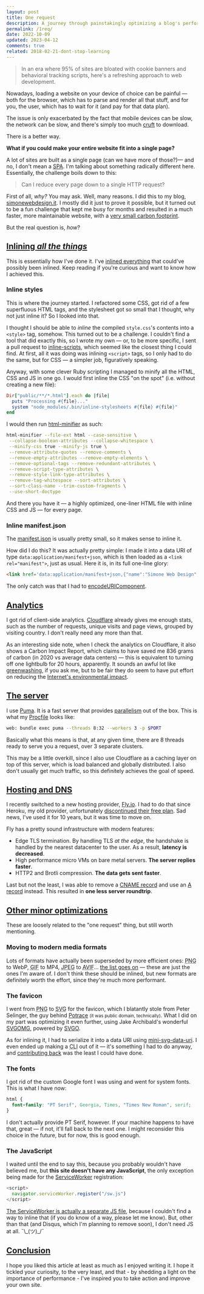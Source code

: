 ```yaml
---
layout: post
title: One request
description: A journey through painstakingly optimizing a blog's performance
permalink: /1req/
date: 2022-10-09
updated: 2023-04-12
comments: true
related: 2018-02-21-dont-stop-learning
---
```


> In an era where 95% of sites are bloated with cookie banners and behavioral tracking scripts, here's a refreshing approach to web development.

Nowadays, loading a website on your device of choice can be painful — both for the browser, which has to parse and render all that stuff, and for you, the user, which has to wait for it (and pay for that data plan).

The issue is only exacerbated by the fact that mobile devices can be slow, the network can be slow, and there's simply too much [cruft](https://en.wikipedia.org/wiki/Cruft) to download.

There is a better way.<!--more-->

**What if you could make your entire website fit into a single page?**

A lot of sites are built as a single page (can we have more of those?)— and no, I don't mean a [SPA](https://en.wikipedia.org/wiki/Single-page_application). I'm talking about something radically different here. Essentially, the challenge boils down to this:

> Can I reduce every page down to a single HTTP request?

First of all, _why?_ You may ask. Well, many reasons. I did this to my blog, [simonewebdesign.it](https://simonewebdesign.it). I mostly did it just to prove it possible, but it turned out to be a fun challenge that kept me busy for months and resulted in a much faster, more maintainable website, with a [very small carbon footprint](https://www.websitecarbon.com/website/simonewebdesign-it/).

<!-- <abbr title="too long; didn't read">TL;DR</abbr>: Our planet matters. User experience matters. Speed matters. -->

But the real question is, _how_?


## [Inlining _all the things_](#inlining-all-the-things)

This is essentially how I've done it. I've [inlined everything](https://gomakethings.com/inlining-literally-everything-for-better-performance/) that could've possibly been inlined. Keep reading if you're curious and want to know how I achieved this.

### Inline styles

This is where the journey started. I refactored some CSS, got rid of a few superfluous HTML tags, and the stylesheet got so small that I thought, why not just inline it? So I looked into that.

I thought I should be able to *inline* the compiled `style.css`'s contents into a `<style>` tag, somehow. This turned out to be a challenge. I couldn't find a tool that did exactly this, so I wrote my own — or, to be more specific, I sent a pull request to [inline-scripts](https://github.com/mahhov/inline-scripts), which seemed like the closest thing I could find. At first, all it was doing was inlining `<script>` tags, so I only had to do the same, but for CSS — a simpler job, figuratively speaking.

Anyway, with some clever Ruby scripting I managed to minify all the HTML, CSS and JS in one go. I would first inline the CSS "on the spot" (i.e. without creating a new file):

```rb
Dir["public/**/*.html"].each do |file|
  puts "Processing #{file}..."
  system "node_modules/.bin/inline-stylesheets #{file} #{file}"
end
```

I would then run [html-minifier](https://github.com/kangax/html-minifier) as such:

```sh
html-minifier --file-ext html --case-sensitive \
 --collapse-boolean-attributes --collapse-whitespace \
 --minify-css true --minify-js true \
 --remove-attribute-quotes --remove-comments \
 --remove-empty-attributes --remove-empty-elements \
 --remove-optional-tags --remove-redundant-attributes \
 --remove-script-type-attributes \
 --remove-style-link-type-attributes \
 --remove-tag-whitespace --sort-attributes \
 --sort-class-name --trim-custom-fragments \
 --use-short-doctype
```

And there you have it — a highly optimized, one-liner HTML file with inline CSS and JS — for every page.

### Inline manifest.json

The [manifest.json](https://developer.mozilla.org/en-US/docs/Mozilla/Add-ons/WebExtensions/manifest.json) is usually pretty small, so it makes sense to inline it.

How did I do this? It was actually pretty simple: I made it into a data URI of type `data:application/manifest+json`, which is then loaded as a `<link rel="manifest">`, just as usual. Here it is, in its full one-line glory:

```html
<link href='data:application/manifest+json,{"name":"Simone Web Design","short_name":"SimoneDesign","theme_color":"%23555","background_color":"%23f6f6f6","display":"minimal-ui","description":"A tech blog"}' rel=manifest>
```

The only catch was that I had to [encodeURIComponent](https://stackoverflow.com/a/67244614/801544).


## [Analytics](#analytics)

I got rid of client-side analytics. [Cloudflare](https://www.cloudflare.com/) already gives me enough stats, such as the number of requests, unique visits and page views, grouped by visiting country. I don't really need any more than that.

As an interesting side note, when I check the analytics on Cloudflare, it also shows a Carbon Impact Report, which claims to have saved me 836 grams of carbon (in 2020 vs average data centers) — this is equivalent to turning off one lightbulb for 20 hours, apparently. It sounds an awful lot like [greenwashing](https://en.wikipedia.org/wiki/Greenwashing), if you ask me, but to be fair they do seem to have put effort on reducing the [Internet's environmental impact](https://blog.cloudflare.com/helping-build-a-green-internet/).


## [The server](#the-server)

I use [Puma](https://puma.io/). It is a fast server that provides [parallelism](https://en.wikipedia.org/wiki/Parallel_computing) out of the box. This is what my [Procfile](https://devcenter.heroku.com/articles/procfile) looks like:

```sh
web: bundle exec puma --threads 8:32 --workers 3 -p $PORT
```

Basically what this means is that, at any given time, there are 8 threads ready to serve you a request, over 3 separate clusters.

This may be a little overkill, since I also use Cloudflare as a caching layer on top of this server, which is load balanced and globally distributed. I also don't usually get much traffic, so this definitely achieves the goal of speed.


## [Hosting and DNS](#hosting-and-dns)

I recently switched to a new hosting provider, [Fly.io](https://fly.io/). I had to do that since Heroku, my old provider, unfortunately [discontinued their free plan](https://blog.heroku.com/next-chapter). Sad news, I've used it for 10 years, but it was time to move on.

Fly has a pretty sound infrastructure with modern features:

- Edge TLS termination. By handling TLS _at the edge_, the handshake is handled by the nearest datacenter to the user. As a result, **latency is decreased**.
- High performance micro VMs on bare metal servers. **The server replies faster**.
- HTTP2 and Brotli compression. **The data gets sent faster**.

Last but not the least, I was able to remove a [CNAME record](https://en.wikipedia.org/wiki/CNAME_record) and use an [A record](https://en.wikipedia.org/wiki/List_of_DNS_record_types#A) instead. This resulted in **one less server roundtrip**.


## [Other minor optimizations](#other-minor-optimizations)

These are loosely related to the "one request" thing, but still worth mentioning.

### Moving to modern media formats

Lots of formats have actually been superseded by more efficient ones: <abbr title="Portable Network Graphics">PNG</abbr> to WebP, <abbr title="Graphics Interchange Format">GIF</abbr> to MP4, <abbr title="Joint Photographic Experts Group">JPEG</abbr> to <abbr title="AV1 Image File Format">AVIF</abbr>... [the list goes on](https://developer.mozilla.org/en-US/docs/Web/Media/Formats/Image_types) — these are just the ones I'm aware of. I don't think these should be inlined, but new formats are definitely worth the effort, since they're much more performant.

### The favicon

I went from <abbr title="Portable Network Graphics">PNG</abbr> to <abbr title="Scalable Vector Graphics">SVG</abbr> for the favicon, which I blatantly stole from Peter Selinger, the guy behind [Potrace](https://potrace.sourceforge.net/) <small>(it was public domain, technically)</small>. What I did on my part was optimizing it even further, using Jake Archibald's wonderful [SVGOMG](https://jakearchibald.github.io/svgomg/), powered by [SVGO](https://github.com/svg/svgo).

As for inlining it, I had to serialize it into a data URI using [mini-svg-data-uri](https://github.com/tigt/mini-svg-data-uri). I even ended up making a <abbr title="Command-line interface">CLI</abbr> out of it — it's something I had to do anyway, and [contributing back](https://github.com/tigt/mini-svg-data-uri/pull/19) was the least I could have done.

### The fonts

I got rid of the custom Google font I was using and went for system fonts. This is what I have now:

```css
html {
  font-family: "PT Serif", Georgia, Times, "Times New Roman", serif;
}
```

I don't actually provide PT Serif, however. If your machine happens to have that, great — if not, it'll fall back to the next one. I might reconsider this choice in the future, but for now, this is good enough.


### The JavaScript

I waited until the end to say this, because you probably wouldn't have believed me, but **this site doesn't have any JavaScript**, the only exception being made for the [ServiceWorker](https://developer.mozilla.org/en-US/docs/Web/API/Service_Worker_API) registration:

```js
<script>
  navigator.serviceWorker.register("/sw.js")
</script>
```

[The ServiceWorker is actually a separate JS file](https://simonewebdesign.it/sw.js), because I couldn't find a way to inline that (if you do know of a way, please let me know). But, other than that (and Disqus, which I'm planning to remove soon), I don't need JS at all. <span role="img" aria-label="shrugs">¯\\\_(ツ)\_/¯</span>


## [Conclusion](#conclusion)

I hope you liked this article at least as much as I enjoyed writing it. I hope it tickled your curiosity, to the very least, and that - by shedding a light on the importance of performance - I've inspired you to take action and improve your own site. <!-- Either way, it's been a fun ride. For the records, I started writing this on September 20<sup>th</sup>, 2021. Glad I got round to finishing it. -->
